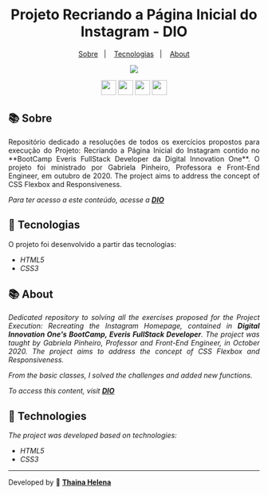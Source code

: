 <h1 align="center"> 
    Projeto Recriando a Página Inicial do Instagram - DIO 
</h1>

<p align="center">
  <a href="#-sobre">Sobre</a>&nbsp;&nbsp;&nbsp;|&nbsp;&nbsp;&nbsp;
  <a href="#-tecnologias">Tecnologias</a>&nbsp;&nbsp;&nbsp;|&nbsp;&nbsp;&nbsp;
  <a href="#-about">About</a>
</p>

<p align="center">
<img src="https://i.imgur.com/nMtQKJN.png">
</p>

<p align="center">
    <a href="https://www.facebook.com/digitalinnovationone" target="_blank"><img class="link" src="https://i.imgur.com/s9wDAAI.png?1" width="30rem"></a> <a href="https://www.youtube.com/results?search_query=digital+innovation+one" target="_blank"><img class="link" src="https://i.imgur.com/zG40AZC.png?1" width="30rem"></a> <a href="https://twitter.com/dio4tech" target="_blank"><img class="link" src="https://i.imgur.com/0Xfla8g.png?1" width="30rem"></a> <a href="https://web.digitalinnovation.one/" target="_blank"><img class="link" src="https://i.imgur.com/skUash9.png?1" width="30rem"></a>
</p>

## 📚 Sobre

<p align="justify">Repositório dedicado a resoluções de todos os exercícios propostos para execução do Projeto: Recriando a Página Inicial do Instagram contido no **BootCamp Everis FullStack Developer da Digital Innovation One**. O projeto foi ministrado por Gabriela Pinheiro, Professora e Front-End Engineer, em outubro de 2020. The project aims to address the concept of CSS Flexbox and Responsiveness.</p>

*Para ter acesso a este conteúdo, acesse a [**DIO**](https://web.digitalinnovation.one)*                                  

## 🚀 Tecnologias

O projeto foi desenvolvido a partir das tecnologias:

- *HTML5*
- *CSS3*


## 📚 About

*<p align="justify">Dedicated repository to solving all the exercises proposed for the Project Execution: Recreating the Instagram Homepage, contained in **Digital Innovation One's BootCamp, Everis FullStack Developer**. The project was taught by Gabriela Pinheiro, Professor and Front-End Engineer, in October 2020. The project aims to address the concept of CSS Flexbox and Responsiveness.</p>*

*From the basic classes, I solved the challenges and added new functions.*

*To access this content, visit [**DIO**](https://web.digitalinnovation.one/)*                                  


## 🚀 Technologies

*The project was developed based on technologies:*

- *HTML5*
- *CSS3*

--------------

Developed by 🍁 [**Thaina Helena**](https://github.com/Thainahelena)
